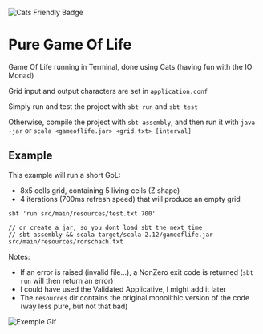 ![Cats Friendly Badge](https://typelevel.org/cats/img/cats-badge-tiny.png)

Pure Game Of Life
=

Game Of Life running in Terminal, done using Cats (having fun with the IO Monad)

Grid input and output characters are set in `application.conf`

Simply run and test the project with `sbt run` and `sbt test`

Otherwise, compile the project with `sbt assembly`, and then run it with `java -jar` or `scala <gameoflife.jar> <grid.txt> [interval]`

Example
-
This example will run a short GoL:
 - 8x5 cells grid, containing 5 living cells (Z shape)
 - 4 iterations (700ms refresh speed) that will produce an empty grid

```
sbt 'run src/main/resources/test.txt 700'

// or create a jar, so you dont load sbt the next time
// sbt assembly && scala target/scala-2.12/gameoflife.jar src/main/resources/rorschach.txt
```

Notes:
 - If an error is raised (invalid file...), a NonZero exit code is returned (`sbt run` will then return an error)
 - I could have used the Validated Applicative, I might add it later
 - The `resources` dir contains the original monolithic version of the code (way less pure, but not that bad)

![Exemple Gif](https://gist.githubusercontent.com/rbobillo/671be48dfb70466a6d788922c1b2fb7e/raw/51bb4f6c0acd02c062942ac109a9b895f769a1de/gol_ror.gif)
